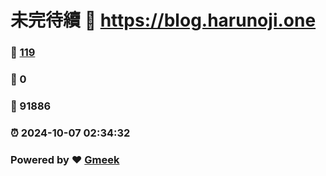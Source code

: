 # 未完待續 :link: https://blog.harunoji.one 
### :page_facing_up: [119](https://blog.harunoji.one/tag.html) 
### :speech_balloon: 0 
### :hibiscus: 91886 
### :alarm_clock: 2024-10-07 02:34:32 
### Powered by :heart: [Gmeek](https://github.com/Meekdai/Gmeek)
